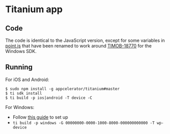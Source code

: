 # Titanium app

## Code

The code is identical to the JavaScript version, except for some variables in [point.js](Resources/point.js) that have been renamed to work around [TIMOB-18770](https://jira.appcelerator.org/browse/TIMOB-18770) for the Windows SDK.

## Running

For iOS and Android:

	$ sudo npm install -g appcelerator/titanium#master
	$ ti sdk install
	$ ti build -p ios|android -T device -C 

For Windows:

* Follow [this guide](http://www.tidev.io/2015/01/12/how-to-try-the-titanium-windows-platform-preview-for-free/) to set up
* `ti build -p windows -G 00000000-0000-1000-8000-000000000000 -T wp-device`